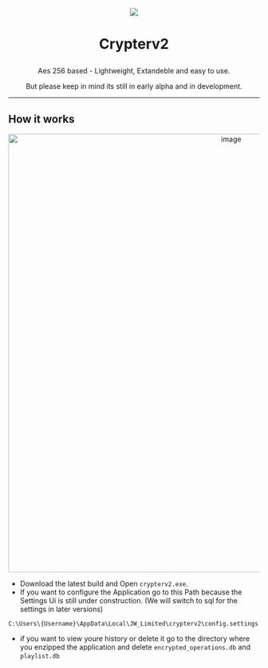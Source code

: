 <p align="center">
  <img src="LILO-Packager/favico.ico" />
</p>

# <p align="center">Crypterv2</p>
<p align="center">Aes 256 based - Lightweight, Extandeble and easy to use.</p>
<p align="center">But please keep in mind its still in early alpha and in development.</p>

<hr />

## How it works 
<p align="center">
  <img width="878" alt="image" src="https://github.com/JW-Limited/Crypterv2/assets/120219149/da86adc4-358f-4a28-8ad6-7d3bd1010e2c">
</p>

- Download the latest build and Open `crypterv2.exe`.
- If you want to configure the Application go to this Path because the Settings Ui is still under construction. (We will switch to sql for the settings in later versions)
```
C:\Users\{Username}\AppData\Local\JW_Limited\crypterv2\config.settings
```
- if you want to view youre history or delete it go to the directory where you enzipped the application and delete ```encrypted_operations.db```
and ```playlist.db```
